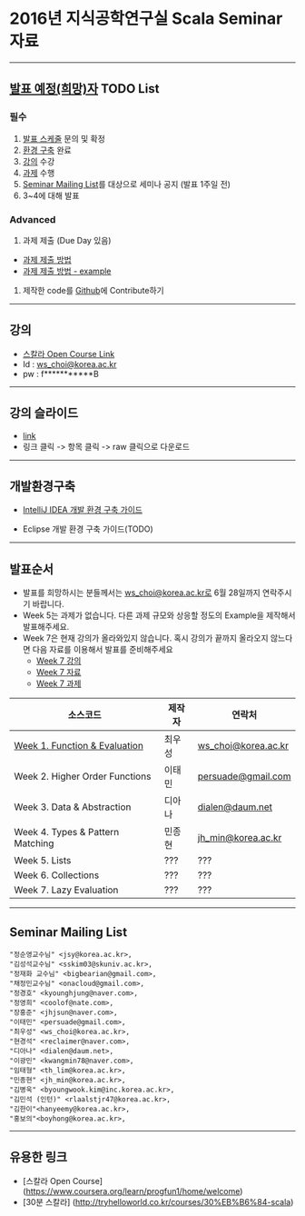 # 2016년 지식공학연구실 Scala Seminar 자료


------
## [발표 예정(희망)자](https://github.com/ws-choi/scala_lab#발표순서) TODO List

### 필수
1. [발표 스케줄](https://github.com/ws-choi/scala_lab#발표순서) 문의 및 확정
1. [환경 구축](https://github.com/ws-choi/scala_lab#개발환경구축) 완료
1. [강의](https://www.coursera.org/learn/progfun1/home/welcome) 수강
1. [과제](https://www.coursera.org/learn/progfun1/home/assignments) 수행
1. [Seminar Mailing List](https://github.com/ws-choi/scala_lab#seminar-mailing-list)를 대상으로 세미나 공지 (발표 1주일 전)
1. 3~4에 대해 발표

### Advanced
1. 과제 제출 (Due Day 있음)
  - [과제 제출 방법](https://www.coursera.org/learn/progfun1/lecture/VMdkA/tutorial-working-on-the-programming-assignments)
  - [과제 제출 방법 - example](https://www.coursera.org/learn/progfun1/programming/xIz9O/example-assignment)

1. 제작한 code를 [Github](https://github.com/ws-choi/scala_lab)에 Contribute하기

------
## 강의

- [스칼라 Open Course Link](https://www.coursera.org/learn/progfun1/home/welcome)
- Id : ws_choi@korea.ac.kr
- pw : f\*\*\*\*\*\*\*\*\*\*\*B


------
## 강의 슬라이드

- [link](https://github.com/ws-choi/scala_lab/tree/alpha-0.1.0/lecture)
- 링크 클릭 -> 항목 클릭 -> raw 클릭으로 다운로드


------
## 개발환경구축

- [IntelliJ IDEA 개발 환경 구축 가이드](https://github.com/ws-choi/scala_lab/raw/alpha-0.1.0/lecture/Intelli%20J%20IDEA%20-%20Scala%20Setting.pptx)

- Eclipse 개발 환경 구축 가이드(TODO)


------
## 발표순서

- 발표를 희망하시는 분들께서는 ws_choi@korea.ac.kr로 6월 28일까지 연락주시기 바랍니다.
- Week 5는 과제가 없습니다. 다른 과제 규모와 상응할 정도의 Example을 제작해서 발표해주세요.
- Week 7은 현재 강의가 올라와있지 않습니다. 혹시 강의가 끝까지 올라오지 않느다면 다음 자료를 이용해서 발표를 준비해주세요
  - [Week 7 강의](http://dataknow.net/archive/15685)
  - [Week 7 자료](https://github.com/ws-choi/scala_lab/tree/alpha-0.1.0/lecture/Week%207)
  - [Week 7 과제](https://github.com/ws-choi/scala_lab/tree/alpha-0.1.0/assignment/week%207)

|소스코드                                      |제작자 |연락처                |
|------------------------------------------|----|-------------------|
|[Week 1. Function & Evaluation](https://github.com/ws-choi/scala_lab/tree/alpha-0.1.0/src/main/scala/week01)                       |최우성 |ws_choi@korea.ac.kr|
|Week 2. Higher Order Functions| 이태민 | persuade@gmail.com|
|Week 3. Data & Abstraction| 디아나 | dialen@daum.net|
|Week 4. Types & Pattern Matching| 민종현 | jh_min@korea.ac.kr|
|Week 5. Lists| ??? | ???|
|Week 6. Collections| ??? | ???|
|Week 7. Lazy Evaluation | ??? | ???


------


## Seminar Mailing List
```List
"정순영교수님" <jsy@korea.ac.kr>,
"김성석교수님" <sskim03@skuniv.ac.kr>,
"정재화 교수님" <bigbearian@gmail.com>,
"채정민교수님" <onacloud@gmail.com>,
"정경호" <kyounghjung@naver.com>,
"정영희" <coolof@nate.com>,
"장홍준" <jhjsun@naver.com>,
"이태민" <persuade@gmail.com>,
"최우성" <ws_choi@korea.ac.kr>,
"현경석" <reclaimer@naver.com>,
"디아나" <dialen@daum.net>,
"이광민" <kwangmin78@naver.com>,
"임태형" <th_lim@korea.ac.kr>,
"민종현" <jh_min@korea.ac.kr>,
"김병욱" <byoungwook.kim@inc.korea.ac.kr>,
"김민석 (인턴)" <rlaalstjr47@korea.ac.kr>,
"김한이"<hanyeemy@korea.ac.kr>,
"홍보의"<boyhong@korea.ac.kr>,
```

------

## 유용한 링크

- [스칼라 Open Course] (https://www.coursera.org/learn/progfun1/home/welcome)
- [30분 스칼라] (http://tryhelloworld.co.kr/courses/30%EB%B6%84-scala)
